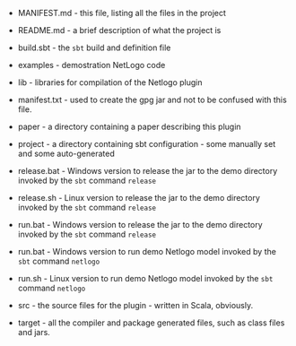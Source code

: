 + MANIFEST.md - this file, listing all the files in the project

+ README.md - a brief description of what the project is

+ build.sbt - the `sbt` build and definition file

+ examples - demostration NetLogo code

+ lib - libraries for compilation of the Netlogo plugin

+ manifest.txt - used to create the gpg jar and not to be confused with this
  file.

+ paper - a directory containing a paper describing this plugin

+ project - a directory containing sbt configuration - some manually set and
  some auto-generated

+ release.bat - Windows version to release the jar to the demo directory
  invoked by the `sbt` command `release`

+ release.sh - Linux version to release the jar to the demo directory
  invoked by the `sbt` command `release`

+ run.bat - Windows version to release the jar to the demo directory
  invoked by the `sbt` command `release`

+ run.bat - Windows version to run demo Netlogo model invoked by the `sbt`
  command `netlogo`

+ run.sh - Linux version to run demo Netlogo model invoked by the `sbt` command
  `netlogo`

+ src - the source files for the plugin - written in Scala, obviously.

+ target - all the compiler and package generated files, such as class files
  and jars.
